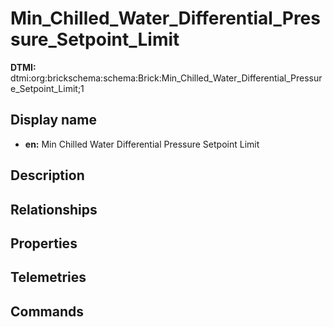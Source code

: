 # Min_Chilled_Water_Differential_Pressure_Setpoint_Limit
**DTMI:** dtmi:org:brickschema:schema:Brick:Min_Chilled_Water_Differential_Pressure_Setpoint_Limit;1
## Display name
- **en:** Min Chilled Water Differential Pressure Setpoint Limit
## Description
## Relationships
## Properties
## Telemetries
## Commands
